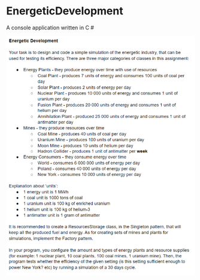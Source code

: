 # EnergeticDevelopment

A console application written in C #

![Screenshot1](/EnergeticDevelopment/Description/EnergeticDevelopment.png?raw=true)

